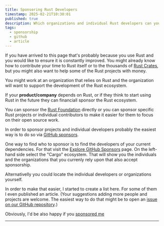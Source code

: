 ```yaml
---
title: Sponsoring Rust Developers
timestamp: 2025-02-21T10:30:01
published: true
description: Which organizations and individual Rust developers can you sponsor?
tags:
  - sponsorship
  - github
  - article
---
```


<!-- this is a generated md file. Source: preprocessing/sponsoring/src/header.md -->

If you have arrived to this page that's probably because you use Rust and you would like to ensure it is constantly improved. You might already know how to contribute
your time to Rust itself or to the thousands of [Rust Crates](https://crates.io/), but you might also want to help some of the Rust projects with money.

You might work at an organization that relies on Rust and the organization will want to support the development of the Rust ecosystem.

If your **product/company** depends on Rust, or if they think to start using Rust in the future they can financiall sponsor the Rust ecosystem.

You can sponsor the [Rust Foundation](https://rustfoundation.org/) directly or you can sponsor specific Rust projects or individual contributors to make it easier for them to focus on their open source work.

In order to sponsor projects and individual developers probably the easiest way is to do so via [GitHub sponsors](https://github.com/sponsors/).

One way to find who to sponsor is to find the developers of your current dependencies. For that visit the [Explore GitHub Sponsors](https://github.com/sponsors/explore)
page. On the left-hand side select the "Cargo" ecosystem. That will show you the individuals and the organizations that you currenly rely upon that also accept sponsorship.

Alternativelly you could locate the individual developers or organizations yourself.


In order to make that easier, I started to create a list here. For some of them I even published an article. (Your suggestions adding more people and projects are welcome. The easiest way to do that might be to open an [issue on our GitHub repository](https://github.com/szabgab/rust.code-maven.com/).)

Obviously, I'd be also happy if you [sponsored me](https://github.com/sponsors/szabgab/)

---




